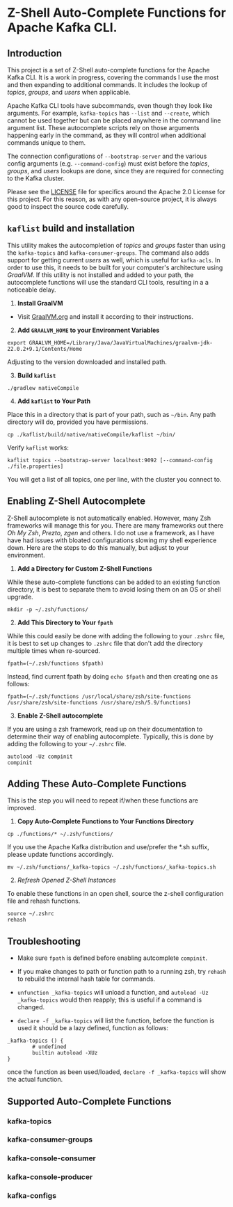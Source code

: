 
# Z-Shell Auto-Complete Functions for Apache Kafka CLI.

## Introduction

This project is a set of Z-Shell auto-complete functions for the Apache Kafka CLI.
It is a work in progress, covering the commands I use the most and then expanding to additional commands.
It includes the lookup of *topics*, *groups*, and *users* when applicable.

Apache Kafka CLI tools have subcommands, even though they look like arguments.
For example, `kafka-topics` has `--list` and `--create`, which cannot be used together but can be placed anywhere in the command line argument list.
These autocomplete scripts rely on those arguments happening early in the command, as they will control when additional commands unique to them. 

The connection configurations of `--bootstrap-server` and the various config arguments (e.g. `--command-config`) must
exist before the *topics*, *groups*, and *users* lookups are done, since they are required for connecting to the Kafka cluster.

Please see the [LICENSE](/LICENSE) file for specifics around the Apache 2.0 License for this project.
For this reason, as with any open-source project, it is always good to inspect the source code carefully.

## `kaflist` build and installation

This utility makes the autocompletion of *topics* and *groups* faster than using the `kafka-topics` and `kafka-consumer-groups`.
The command also adds support for getting current *users* as well, which is useful for `kafka-acls`. 
In order to use this, it needs to be built for your computer's architecture using *GraalVM*. 
If this utility is not installed and added to your path, the autocomplete functions will use the standard CLI tools, resulting in a a noticeable delay.

1. **Install GraalVM**

- Visit [GraalVM.org](https://www.graalvm.org/downloads/) and install it according to their instructions.

2. **Add `GRAALVM_HOME` to your Environment Variables**

```shell
export GRAALVM_HOME=/Library/Java/JavaVirtualMachines/graalvm-jdk-22.0.2+9.1/Contents/Home
```

Adjusting to the version downloaded and installed path.

3. **Build `kaflist`**

```shell
./gradlew nativeCompile
```

4. **Add `kaflist` to Your Path**

Place this in a directory that is part of your path, such as `~/bin`. 
Any path directory will do, provided you have permissions.

```shell
cp ./kaflist/build/native/nativeCompile/kaflist ~/bin/
```

Verify `kaflist` works:

```shell
kaflist topics --bootstrap-server localhost:9092 [--command-config ./file.properties]
```

You will get a list of all topics, one per line, with the cluster you connect to.

## Enabling Z-Shell Autocomplete

Z-Shell autocomplete is not automatically enabled. 
However, many Zsh frameworks will manage this for you.
There are many frameworks out there *Oh My Zsh*, *Prezto*, *zgen* and others. 
I do not use a framework, as I have have had issues with bloated configurations slowing my shell experience down.
Here are the steps to do this manually, but adjust to your environment.


1. **Add a Directory for Custom Z-Shell Functions**

While these auto-complete functions can be added to an existing function directory,
it is best to separate them to avoid losing them on an OS or shell upgrade.

   ```shell
   mkdir -p ~/.zsh/functions/
   ```

2. **Add This Directory to Your `fpath`**

While this could easily be done with adding the following to your `.zshrc` file,
it is best to set up changes to `.zshrc` file that don't add the directory multiple times when re-sourced.

```shell
fpath=(~/.zsh/functions $fpath)
```

Instead, find current fpath by doing `echo $fpath` and then creating one as follows:

```shell
fpath=(~/.zsh/functions /usr/local/share/zsh/site-functions /usr/share/zsh/site-functions /usr/share/zsh/5.9/functions)
```

3. **Enable Z-Shell autocomplete**

If you are using a zsh framework, read up on their documentation to determine their way of enabling autocomplete.
Typically, this is done by adding the following to your `~/.zshrc` file.

```shell
autoload -Uz compinit
compinit
```

## Adding These Auto-Complete Functions

This is the step you will need to repeat if/when these functions are improved.

1. **Copy Auto-Complete Functions to Your Functions Directory**

```shell
cp ./functions/* ~/.zsh/functions/
```

If you use the Apache Kafka distribution and use/prefer the *.sh suffix, please update functions accordingly.

```shell
mv ~/.zsh/functions/_kafka-topics ~/.zsh/functions/_kafka-topics.sh
```

2. *Refresh Opened Z-Shell Instances*

To enable these functions in an open shell, source the z-shell configuration file and rehash functions.

```shell
source ~/.zshrc
rehash
```

## Troubleshooting

* Make sure `fpath` is defined before enabling autcomplete `compinit`.

* If you make changes to path or function path to a running zsh, try `rehash` to rebuild the internal hash table for commands.

* `unfunction _kafka-topics` will unload a function, and `autoload -Uz _kafka-topics` would then reapply; this is useful if a command is changed.

* `declare -f _kafka-topics` will list the function, before the function is used it should be a lazy defined, function as follows:

```shell
_kafka-topics () {
        # undefined
        builtin autoload -XUz
}
```

once the function as been used/loaded, `declare -f _kafka-topics` will show the actual function.
  

## Supported Auto-Complete Functions

### **kafka-topics**

### **kafka-consumer-groups**

### **kafka-console-consumer**

### **kafka-console-producer**

### **kafka-configs**

